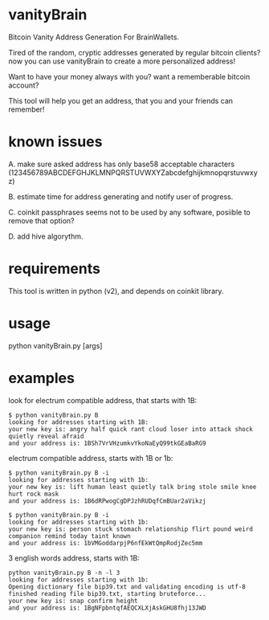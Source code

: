 vanityBrain
===========

Bitcoin Vanity Address Generation For BrainWallets.

Tired of the random, cryptic addresses generated by regular bitcoin clients? now you can use vanityBrain to create a more personalized address!

Want to have your money always with you? want a rememberable bitcoin account?

This tool will help you get an address, that you and your friends can remember!

known issues
============
A. make sure asked address has only base58 acceptable characters (123456789ABCDEFGHJKLMNPQRSTUVWXYZabcdefghijkmnopqrstuvwxyz)

B. estimate time for address generating and notify user of progress.

C. coinkit passphrases seems not to be used by any software, posiible to remove that option?

D. add hive algorythm.

requirements
============
This tool is written in python (v2), and depends on coinkit library.

usage
=====
python vanityBrain.py <vanity address starting> [args]

examples
========

look for electrum compatible address, that starts with 1B:

    $ python vanityBrain.py B
    looking for addresses starting with 1B:
    your new key is: angry half quick rant cloud loser into attack shock quietly reveal afraid
    and your address is: 1BSh7VrVHzumkvYkoNaEyQ99tkGEaBaRG9

electrum compatible address, starts with 1B or 1b:

	$ python vanityBrain.py B -i
	looking for addresses starting with 1b:
	your new key is: lift human least quietly talk bring stole smile knee hurt rock mask
	and your address is: 1B6dRPwogCgDPJzhRUDqfCmBUar2aVikzj

	$ python vanityBrain.py B -i
	looking for addresses starting with 1b:
	your new key is: person stuck stomach relationship flirt pound weird companion remind today taint known
	and your address is: 1bVMGoddarpjP6nfEkWtQmpRodjZec5mm

3 english words address, starts with 1B:

	python vanityBrain.py B -n -l 3
	looking for addresses starting with 1b:
	Opening dictionary file bip39.txt and validating encoding is utf-8
	finished reading file bip39.txt, starting bruteforce...
	your new key is: snap confirm height 
	and your address is: 1BgNFpbntqfAEQCXLXjAskGHU8fhj13JWD

